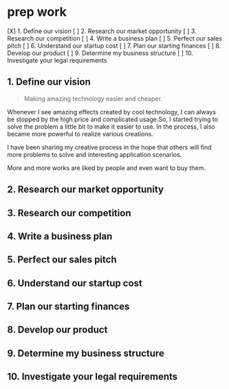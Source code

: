 # prep work

[X] 1. Define our vision
[ ] 2. Research our market opportunity
[ ] 3. Research our competition
[ ] 4. Write a business plan
[ ] 5. Perfect our sales pitch
[ ] 6. Understand our startup cost
[ ] 7. Plan our starting finances
[ ] 8. Develop our product
[ ] 9. Determine my business structure
[ ] 10. Investigate your legal requirements

## 1. Define our vision

> Making amazing technology easier and cheaper.

Whenever I see amazing effects created by cool technology, I can always be stopped by the high price and complicated usage.So, I started trying to solve the problem a little bit to make it easier to use. In the process, I also became more powerful to realize various creations.

I have been sharing my creative process in the hope that others will find more problems to solve and interesting application scenarios.

More and more works are liked by people and even want to buy them.

## 2. Research our market opportunity



## 3. Research our competition

## 4. Write a business plan

## 5. Perfect our sales pitch

## 6. Understand our startup cost

## 7. Plan our starting finances

## 8. Develop our product

## 9. Determine my business structure

## 10. Investigate your legal requirements
